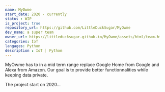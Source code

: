 ```yaml
---
name: MyOwme
start_date: 2020 - currently
status : WIP
is_project: true
repository_url: https://github.com/LittleDuckSugar/MyOwme
dev_name: a super team
owner_url: https://littleducksugar.github.io/MyOwme/assets/html/team.html
categories: IoT
langages: Python
description : IoT | Python
---
```

MyOwme has to in a mid term range replace Google Home from Google and Alexa from Amazon.
Our goal is to provide better functionnalities while keeping data private.

The project start on 2020...